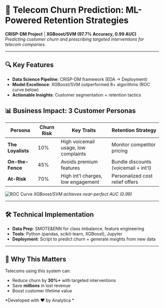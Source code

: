 # 🚀 Telecom Churn Prediction: ML-Powered Retention Strategies

**CRISP-DM Project** | **XGBoost/SVM (97.7% Accuracy, 0.99 AUC)**  
*Predicting customer churn and prescribing targeted interventions for telecom companies.*

---

## 🔍 Key Features
- **Data Science Pipeline**: CRISP-DM framework (EDA → Deployment)
- **Model Excellence**: XGBoost/SVM outperformed 8+ algorithms (ROC curve below)
- **Actionable Insights**: Customer segmentation + retention tactics

## 📊 Business Impact: 3 Customer Personas
| Persona          | Churn Risk | Key Traits                          | Retention Strategy                 |
|------------------|------------|-------------------------------------|------------------------------------|
| **The Loyalists** | 10%        | High voicemail usage, low complaints | Monitor competitor pricing         |
| **On-the-Fence**  | 45%        | Avoids premium features             | Bundle discounts (voicemail + int'l) |
| **At-Risk**       | 70%        | High int'l charges, low engagement  | Personalized cost relief offers    |

![ROC Curve]([roc_curve.png](https://github.com/ines-jendoubi/Telco-Churn-Insights/blob/572f2f34a2f40f452ea8c0ce183945bf9e1e7ae3/roc_curve.png)) *XGBoost/SVM achieves near-perfect AUC (0.99)*

---

## 🛠️ Technical Implementation
- **Data Prep**: SMOTE&ENN for class imbalance, feature engineering
- **Tools**: Python (pandas, scikit-learn, XGBoost), Jupyter
- **Deployment**: Script to predict churn + generate insights from new data


---

## 🌟 Why This Matters
Telecoms using this system can:
- Reduce churn by **30%+** with targeted interventions
- Save **millions** in lost revenue
- Boost customer lifetime value

*Developed with ❤️ by Analytica *
